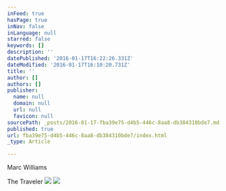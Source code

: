 ```yaml
---
inFeed: true
hasPage: true
inNav: false
inLanguage: null
starred: false
keywords: []
description: ''
datePublished: '2016-01-17T16:22:26.331Z'
dateModified: '2016-01-17T16:10:20.731Z'
title: ''
author: []
authors: []
publisher:
  name: null
  domain: null
  url: null
  favicon: null
sourcePath: _posts/2016-01-17-fba39e75-d4b5-446c-8aa8-db384310bde7.md
published: true
url: fba39e75-d4b5-446c-8aa8-db384310bde7/index.html
_type: Article

---
```

Marc Williams

The Traveler
![](https://the-grid-user-content.s3-us-west-2.amazonaws.com/2f5d54e5-d957-4667-b019-06bd382170d4.jpg)
![](https://the-grid-user-content.s3-us-west-2.amazonaws.com/eb809037-191c-436b-b4c5-23a09cb9c437.jpg)